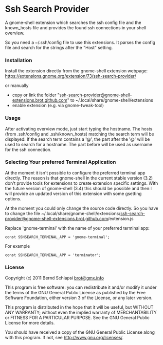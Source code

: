 Ssh Search Provider
=====================
A gnome-shell extension which searches the ssh config file and the known\_hosts file and provides the found ssh connections in your shell overview.

So you need a ~/.ssh/config file to use this extensions. It parses
the config file and search for the strings after the "Host" setting.

### Installation
Install the extension directly from the gnome-shell extension webpage:
https://extensions.gnome.org/extension/73/ssh-search-provider/

or manually

 * copy or link the folder "ssh-search-provider@gnome-shell-extensions.brot.github.com" to ~/.local/share/gnome-shell/extensions
 * enable extension (e.g. via gnome-tweak-tool)

### Usage
After activating overview mode, just start typing the hostname. The hosts (from .ssh/config and .ssh/known\_hosts) matching the search term will be displayed. If the search term contains a '@', the part after the '@' will be used to search for a hostname. The part before will be used as username for the ssh connection.

### Selecting Your preferred Terminal Application
At the moment it isn't possible to configure the preferred terminal app directly.
The reason is that gnome-shell in the current stable version (3.2) don't provide
tools for extensions to create extension specific settings. 
With the future version of gnome-shell (3.4) this should be possible and then I 
will provide an updated version of this extension with some gsetting options.

At the moment you could only change the source code directly. So you have to 
change the file ~/.local/share/gnome-shell/extensions/ssh-search-provider@gnome-shell-extensions.brot.github.com/extension.js

Replace 'gnome-terminal' with the name of your preferred terminal app:

    const SSHSEARCH_TERMINAL_APP = 'gnome-terminal';
    
For example

    const SSHSEARCH_TERMINAL_APP = 'terminator';


### License
Copyright (c) 2011 Bernd Schlapsi <brot@gmx.info>

This program is free software: you can redistribute it and/or modify
it under the terms of the GNU General Public License as published by
the Free Software Foundation, either version 3 of the License, or
any later version.

This program is distributed in the hope that it will be useful,
but WITHOUT ANY WARRANTY; without even the implied warranty of
MERCHANTABILITY or FITNESS FOR A PARTICULAR PURPOSE.  See the
GNU General Public License for more details.

You should have received a copy of the GNU General Public License
along with this program.  If not, see <http://www.gnu.org/licenses/>.
